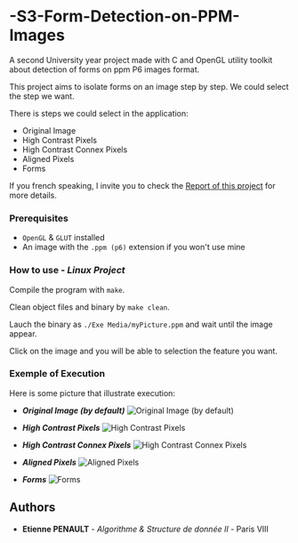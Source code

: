 # -S3-Form-Detection-on-PPM-Images

A second University year project made with C and OpenGL utility toolkit about detection of forms on ppm P6 images format.

This project aims to isolate forms on an image step by step. We could select the step we want.

There is steps we could select in the application:
  * Original Image
  * High Contrast Pixels
  * High Contrast Connex Pixels
  * Aligned Pixels
  * Forms

If you french speaking, I invite you to check the [Report of this project](https://github.com/3t13nn3/-S3-Form-Detection-on-PPM-Images/blob/master/Rapport/RAPPORT.pdf) for more details.
### Prerequisites

- ```OpenGL``` & ```GLUT``` installed
- An image with the ```.ppm (p6)``` extension if you won't use mine

### How to use - *Linux Project*

Compile the program with ```make```.

Clean object files and binary by ```make clean```.

Lauch the binary as ```./Exe Media/myPicture.ppm``` and wait until the image appear.

Click on the image and you will be able to selection the feature you want.

### Exemple of Execution

Here is some picture that illustrate execution:

- ***Original Image (by default)***
![Original Image (by default)](https://github.com/3t13nn3/-S3-Form-Detection-on-PPM-Images/blob/master/Execution%20Pic/1.png)

- ***High Contrast Pixels***
![High Contrast Pixels](https://github.com/3t13nn3/-S3-Form-Detection-on-PPM-Images/blob/master/Execution%20Pic/2.png)

- ***High Contrast Connex Pixels***
![High Contrast Connex Pixels](https://github.com/3t13nn3/-S3-Form-Detection-on-PPM-Images/blob/master/Execution%20Pic/3.png)

- ***Aligned Pixels***
![Aligned Pixels](https://github.com/3t13nn3/-S3-Form-Detection-on-PPM-Images/blob/master/Execution%20Pic/4.png)

- ***Forms***
![Forms](https://github.com/3t13nn3/-S3-Form-Detection-on-PPM-Images/blob/master/Execution%20Pic/5.png)


## Authors

* **Etienne PENAULT** - *Algorithme & Structure de donnée II* - Paris VIII
